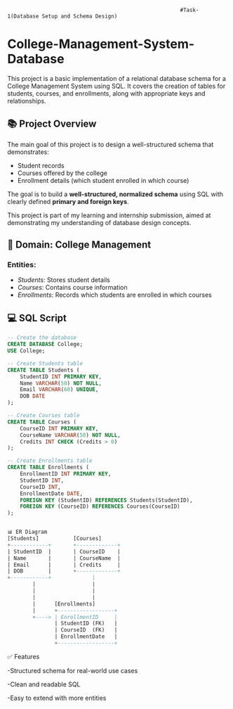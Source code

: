                                                            #Task-1(Database Setup and Schema Design)
# College-Management-System-Database
This project is a basic implementation of a relational database schema for a College Management System using SQL. It covers the creation of tables for students, courses, and enrollments, along with appropriate keys and relationships.

## 📚 Project Overview

The main goal of this project is to design a well-structured schema that demonstrates:

- Student records
- Courses offered by the college
- Enrollment details (which student enrolled in which course)

The goal is to build a **well-structured, normalized schema** using SQL with clearly defined **primary and foreign keys**.

This project is part of my learning and internship submission, aimed at demonstrating my understanding of database design concepts.

## 📌 Domain: College Management

### Entities:
- *Students*: Stores student details
- *Courses*: Contains course information
- *Enrollments*: Records which students are enrolled in which courses

## 💻 SQL Script

```sql
-- Create the database
CREATE DATABASE College;
USE College;

-- Create Students table
CREATE TABLE Students (
    StudentID INT PRIMARY KEY,
    Name VARCHAR(50) NOT NULL,
    Email VARCHAR(60) UNIQUE,
    DOB DATE
);

-- Create Courses table
CREATE TABLE Courses (
    CourseID INT PRIMARY KEY,
    CourseName VARCHAR(50) NOT NULL,
    Credits INT CHECK (Credits > 0)
);

-- Create Enrollments table
CREATE TABLE Enrollments (
    EnrollmentID INT PRIMARY KEY,
    StudentID INT,
    CourseID INT,
    EnrollmentDate DATE,
    FOREIGN KEY (StudentID) REFERENCES Students(StudentID),
    FOREIGN KEY (CourseID) REFERENCES Courses(CourseID)
);


📊 ER Diagram
[Students]           [Courses]
+------------+       +-------------+
| StudentID  |       | CourseID    |
| Name       |       | CourseName  |
| Email      |       | Credits     |
| DOB        |       +-------------+
+------------+             |
        |                  |
        |                  |
        |                  |
        |      [Enrollments]
        |      +------------------+
        +----> | EnrollmentID     |
               | StudentID (FK)   |
               | CourseID  (FK)   |
               | EnrollmentDate   |
               +------------------+
```

✅ Features

-Structured schema for real-world use cases

-Clean and readable SQL

-Easy to extend with more entities 


```

